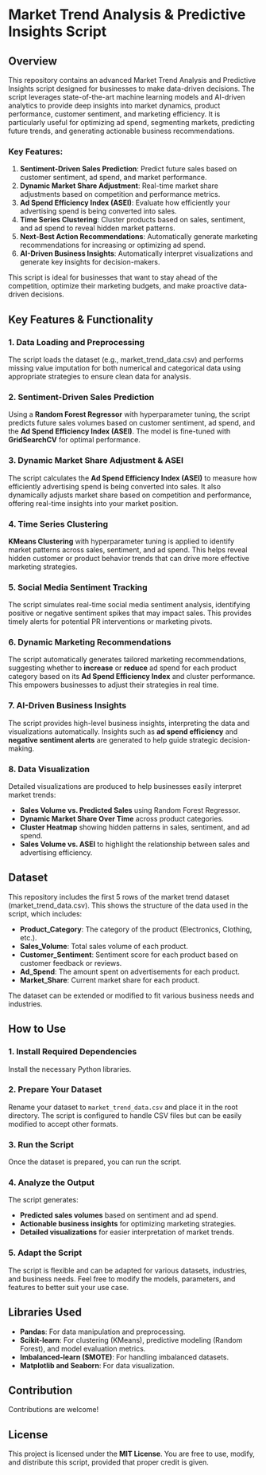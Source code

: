 
# Market Trend Analysis & Predictive Insights Script

## Overview
This repository contains an advanced Market Trend Analysis and Predictive Insights script designed for businesses to make data-driven decisions. The script leverages state-of-the-art machine learning models and AI-driven analytics to provide deep insights into market dynamics, product performance, customer sentiment, and marketing efficiency. It is particularly useful for optimizing ad spend, segmenting markets, predicting future trends, and generating actionable business recommendations.

### Key Features:
1. **Sentiment-Driven Sales Prediction**: Predict future sales based on customer sentiment, ad spend, and market performance.
2. **Dynamic Market Share Adjustment**: Real-time market share adjustments based on competition and performance metrics.
3. **Ad Spend Efficiency Index (ASEI)**: Evaluate how efficiently your advertising spend is being converted into sales.
4. **Time Series Clustering**: Cluster products based on sales, sentiment, and ad spend to reveal hidden market patterns.
5. **Next-Best Action Recommendations**: Automatically generate marketing recommendations for increasing or optimizing ad spend.
6. **AI-Driven Business Insights**: Automatically interpret visualizations and generate key insights for decision-makers.

This script is ideal for businesses that want to stay ahead of the competition, optimize their marketing budgets, and make proactive data-driven decisions.

## Key Features & Functionality

### 1. Data Loading and Preprocessing
The script loads the dataset (e.g., market_trend_data.csv) and performs missing value imputation for both numerical and categorical data using appropriate strategies to ensure clean data for analysis.

### 2. Sentiment-Driven Sales Prediction
Using a **Random Forest Regressor** with hyperparameter tuning, the script predicts future sales volumes based on customer sentiment, ad spend, and the **Ad Spend Efficiency Index (ASEI)**. The model is fine-tuned with **GridSearchCV** for optimal performance.

### 3. Dynamic Market Share Adjustment & ASEI
The script calculates the **Ad Spend Efficiency Index (ASEI)** to measure how efficiently advertising spend is being converted into sales. It also dynamically adjusts market share based on competition and performance, offering real-time insights into your market position.

### 4. Time Series Clustering
**KMeans Clustering** with hyperparameter tuning is applied to identify market patterns across sales, sentiment, and ad spend. This helps reveal hidden customer or product behavior trends that can drive more effective marketing strategies.

### 5. Social Media Sentiment Tracking
The script simulates real-time social media sentiment analysis, identifying positive or negative sentiment spikes that may impact sales. This provides timely alerts for potential PR interventions or marketing pivots.

### 6. Dynamic Marketing Recommendations
The script automatically generates tailored marketing recommendations, suggesting whether to **increase** or **reduce** ad spend for each product category based on its **Ad Spend Efficiency Index** and cluster performance. This empowers businesses to adjust their strategies in real time.

### 7. AI-Driven Business Insights
The script provides high-level business insights, interpreting the data and visualizations automatically. Insights such as **ad spend efficiency** and **negative sentiment alerts** are generated to help guide strategic decision-making.

### 8. Data Visualization
Detailed visualizations are produced to help businesses easily interpret market trends:
- **Sales Volume vs. Predicted Sales** using Random Forest Regressor.
- **Dynamic Market Share Over Time** across product categories.
- **Cluster Heatmap** showing hidden patterns in sales, sentiment, and ad spend.
- **Sales Volume vs. ASEI** to highlight the relationship between sales and advertising efficiency.

## Dataset

This repository includes the first 5 rows of the market trend dataset (market_trend_data.csv). This shows the structure of the data used in the script, which includes:
- **Product_Category**: The category of the product (Electronics, Clothing, etc.).
- **Sales_Volume**: Total sales volume of each product.
- **Customer_Sentiment**: Sentiment score for each product based on customer feedback or reviews.
- **Ad_Spend**: The amount spent on advertisements for each product.
- **Market_Share**: Current market share for each product.

The dataset can be extended or modified to fit various business needs and industries.

## How to Use

### 1. Install Required Dependencies
Install the necessary Python libraries.

### 2. Prepare Your Dataset
Rename your dataset to `market_trend_data.csv` and place it in the root directory. The script is configured to handle CSV files but can be easily modified to accept other formats.

### 3. Run the Script
Once the dataset is prepared, you can run the script.

### 4. Analyze the Output
The script generates:
- **Predicted sales volumes** based on sentiment and ad spend.
- **Actionable business insights** for optimizing marketing strategies.
- **Detailed visualizations** for easier interpretation of market trends.

### 5. Adapt the Script
The script is flexible and can be adapted for various datasets, industries, and business needs. Feel free to modify the models, parameters, and features to better suit your use case.

## Libraries Used
- **Pandas**: For data manipulation and preprocessing.
- **Scikit-learn**: For clustering (KMeans), predictive modeling (Random Forest), and model evaluation metrics.
- **Imbalanced-learn (SMOTE)**: For handling imbalanced datasets.
- **Matplotlib and Seaborn**: For data visualization.

## Contribution
Contributions are welcome! 

## License
This project is licensed under the **MIT License**. You are free to use, modify, and distribute this script, provided that proper credit is given.
